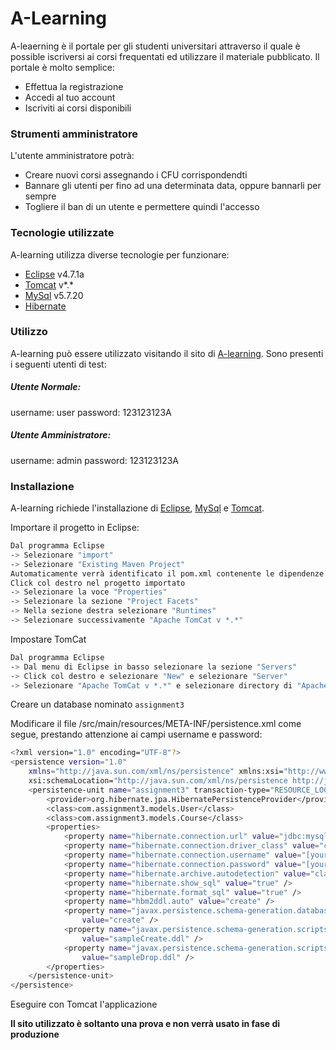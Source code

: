 # A-Learning

A-leaerning è il portale per gli studenti universitari attraverso il quale è possible iscriversi ai corsi frequentati ed utilizzare il materiale pubblicato. 
Il portale è molto semplice:
  - Effettua la registrazione
  - Accedi al tuo account
  - Iscriviti ai corsi disponibili

### Strumenti amministratore

L'utente amministratore potrà:
  - Creare nuovi corsi assegnando i CFU corrispondendti
  - Bannare gli utenti per fino ad una determinata data, oppure bannarli per sempre
  - Togliere il ban di un utente e permettere quindi l'accesso

### Tecnologie utilizzate

A-learning utilizza diverse tecnologie per funzionare:
* [Eclipse](http://www.eclipse.org) v4.7.1a
* [Tomcat](https://tomcat.apache.org/download-80.cgi) v*.*
* [MySql](https://www.mysql.com/it/) v5.7.20
* [Hibernate](http://hibernate.org)

### Utilizzo
A-learning può essere utilizzato visitando il sito di [A-learning](http://a-learning-a-learning.1d35.starter-us-east-1.openshiftapps.com/Assignment3).
Sono presenti i seguenti utenti di test:

##### Utente Normale:
username: user
password: 123123123A

##### Utente Amministratore:
username: admin
password: 123123123A


### Installazione

A-learning richiede l'installazione di [Eclipse](http://www.eclipse.org/downloads/eclipse-packages), [MySql](https://www.mysql.com/it/) e [Tomcat](https://tomcat.apache.org/download-80.cgi).

Importare il progetto in Eclipse:

```sh
Dal programma Eclipse 
-> Selezionare "import"
-> Selezionare "Existing Maven Project"
Automaticamente verrà identificato il pom.xml contenente le dipendenze
Click col destro nel progetto importato
-> Selezionare la voce "Properties"
-> Selezionare la sezione "Project Facets"
-> Nella sezione destra selezionare "Runtimes"
-> Selezionare successivamente "Apache TomCat v *.*"
```

Impostare TomCat

```sh
Dal programma Eclipse
-> Dal menu di Eclipse in basso selezionare la sezione "Servers"
-> Click col destro e selezionare "New" e selezionare "Server"
-> Selezionare "Apache TomCat v *.*" e selezionare directory di "Apache TomCat v *.*" scaricata
```

Creare un database nominato `assignment3`

Modificare il file /src/main/resources/META-INF/persistence.xml come segue, prestando attenzione ai campi username e password:
```sh
<?xml version="1.0" encoding="UTF-8"?>
<persistence version="1.0"
	xmlns="http://java.sun.com/xml/ns/persistence" xmlns:xsi="http://www.w3.org/2001/XMLSchema-instance"
	xsi:schemaLocation="http://java.sun.com/xml/ns/persistence http://java.sun.com/xml/ns/persistence/persistence_1_0.xsd">
	<persistence-unit name="assignment3" transaction-type="RESOURCE_LOCAL">
		<provider>org.hibernate.jpa.HibernatePersistenceProvider</provider>
		<class>com.assignment3.models.User</class>
		<class>com.assignment3.models.Course</class>
		<properties>
			<property name="hibernate.connection.url" value="jdbc:mysql://127.0.0.1/assignment3" />
			<property name="hibernate.connection.driver_class" value="com.mysql.cj.jdbc.Driver" />
			<property name="hibernate.connection.username" value="[your-username]" />
			<property name="hibernate.connection.password" value="[your-password]" />
			<property name="hibernate.archive.autodetection" value="class" />
			<property name="hibernate.show_sql" value="true" />
			<property name="hibernate.format_sql" value="true" />
			<property name="hbm2ddl.auto" value="create" />
			<property name="javax.persistence.schema-generation.database.action"
				value="create" />
			<property name="javax.persistence.schema-generation.scripts.create-target"
				value="sampleCreate.ddl" />
			<property name="javax.persistence.schema-generation.scripts.drop-target"
				value="sampleDrop.ddl" />
		</properties>
	</persistence-unit>
</persistence>
```

Eseguire con Tomcat l'applicazione

**Il sito utilizzato è soltanto una prova e non verrà usato in fase di produzione**